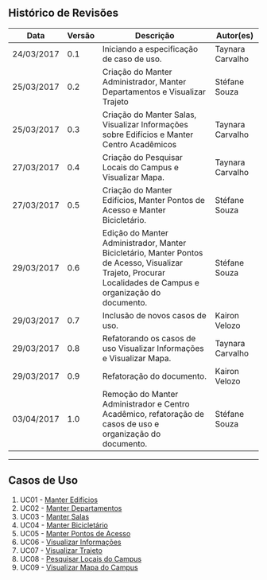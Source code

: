 ## Histórico de Revisões

| Data       | Versão | Descrição                                                                                                                                                                  | Autor(es)        |
|------------|--------|----------------------------------------------------------------------------------------------------------------------------------------------------------------------------|------------------|
| 24/03/2017 | 0.1    | Iniciando a especificação de caso de uso.                                                                                                                                  | Taynara Carvalho |
| 25/03/2017 | 0.2    | Criação do Manter Administrador, Manter Departamentos e Visualizar Trajeto                                                                                  | Stéfane Souza    |
| 25/03/2017 | 0.3    | Criação do Manter Salas, Visualizar Informações sobre Edifícios e Manter Centro Acadêmicos                                                                                    | Taynara Carvalho |
| 27/03/2017 | 0.4    | Criação do Pesquisar Locais do Campus e Visualizar Mapa.                                                                                                                  | Taynara Carvalho |
| 27/03/2017 | 0.5    | Criação do Manter Edifícios, Manter Pontos de Acesso e Manter Bicicletário.                                                                                                | Stéfane Souza    |
| 29/03/2017 | 0.6    | Edição do Manter Administrador, Manter Bicicletário, Manter Pontos de Acesso, Visualizar Trajeto, Procurar Localidades de Campus e organização do documento. | Stéfane Souza    |
| 29/03/2017 | 0.7    | Inclusão de novos casos de uso.                                                                                                                                            | Kairon Velozo    |
| 29/03/2017 | 0.8    | Refatorando os casos de uso Visualizar Informações e Visualizar Mapa.                                                                                                                                            | Taynara Carvalho    | 
| 29/03/2017 | 0.9    | Refatoração do documento.                                                                                                                                             | Kairon Velozo    | 
| 03/04/2017 | 1.0    |Remoção do Manter Administrador e Centro Acadêmico, refatoração de casos de uso e organização do documento.                                                                                                                                             | Stéfane Souza    | 


***

## Casos de Uso

1. UC01 - [Manter Edifícios](https://github.com/fga-gpp-mds/2017.1-OndeE-UnB/wiki/UC01---Manter-Edif%C3%ADcios)
2. UC02 - [Manter Departamentos](https://github.com/fga-gpp-mds/2017.1-OndeE-UnB/wiki/UC02-Manter-Departamentos)
3. UC03 - [Manter Salas](https://github.com/fga-gpp-mds/2017.1-OndeE-UnB/wiki/UC03-Manter-Salas)
4. UC04 - [Manter Bicicletário](https://github.com/fga-gpp-mds/2017.1-OndeE-UnB/wiki/UC04-Manter-Biciclet%C3%A1rios)
5. UC05 - [Manter Pontos de Acesso](https://github.com/fga-gpp-mds/2017.1-OndeE-UnB/wiki/UC05-Manter-Pontos-de-Acesso)
6. UC06 - [Visualizar Informações](https://github.com/fga-gpp-mds/2017.1-OndeE-UnB/wiki/UC06-Visualizar-Informa%C3%A7%C3%B5es)
7. UC07 - [Visualizar Trajeto](https://github.com/fga-gpp-mds/2017.1-OndeE-UnB/wiki/UC07----Visualizar-Trajeto)
8. UC08 - [Pesquisar Locais do Campus](https://github.com/fga-gpp-mds/2017.1-OndeE-UnB/wiki/UC08---Procurar-Locais-do-Campus)
9. UC09 - [Visualizar Mapa do Campus](https://github.com/fga-gpp-mds/2017.1-OndeE-UnB/wiki/UC09--Visualizar-Mapa-do-Campus)
